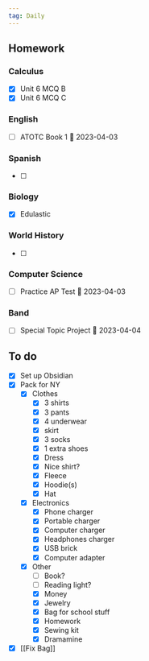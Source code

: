 ```yaml
---
tag: Daily
---
```

## Homework
### Calculus
- [x] Unit 6 MCQ B
- [x] Unit 6 MCQ C
### English
- [ ] ATOTC Book 1 📅 2023-04-03
### Spanish
- [ ] 
### Biology
- [x] Edulastic
### World History
- [ ] 
### Computer Science
- [ ] Practice AP Test 📅 2023-04-03
### Band
- [ ] Special Topic Project 📅 2023-04-04

## To do
- [x] Set up Obsidian
- [x] Pack for NY
	- [x] Clothes
		- [x] 3 shirts
		- [x] 3 pants
		- [x] 4 underwear
		- [x] skirt
		- [x] 3 socks
		- [x] 1 extra shoes
		- [x] Dress
		- [x] Nice shirt?
		- [x] Fleece
		- [x] Hoodie(s)
		- [x] Hat
	- [x] Electronics
		- [x] Phone charger
		- [x] Portable charger
		- [x] Computer charger
		- [x] Headphones charger
		- [x] USB brick
		- [x] Computer adapter
	- [x] Other
		- [ ] Book?
		- [ ] Reading light?
		- [x] Money
		- [x] Jewelry
		- [x] Bag for school stuff
		- [x] Homework
		- [x] Sewing kit
		- [x] Dramamine
- [x] [[Fix Bag]]
